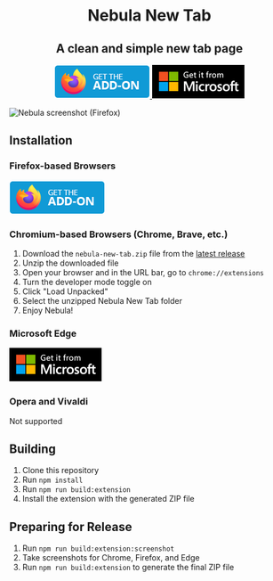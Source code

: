 
<h1 align="center">
    Nebula New Tab
</h1>
<h2 align="center">
    A clean and simple new tab page
</h2>

<p> </p>

<p align="center">
<a href="https://addons.mozilla.org/firefox/addon/nebula-new-tab/" target="_blank">
    <img src="docs/get-addon-firefox.png" title="Get Nebula New Tab on Firefox!" />
</a>
<a href="https://microsoftedge.microsoft.com/addons/detail/iagkoeigpdjjchjinnjjjgkanpcmknhj" target="_blank">
    <img src="docs/get-addon-edge.png" title="Get Nebula New Tab on Microsoft Edge!" />
</a>
</p>

![Nebula screenshot (Firefox)](docs/nebula-new-tab-screenshot-firefox.png)

## Installation
### Firefox-based Browsers
[![Get Nebula New Tab on Firefox](docs/get-addon-firefox.png)](https://addons.mozilla.org/firefox/addon/nebula-new-tab/)

### Chromium-based Browsers (Chrome, Brave, etc.)
1. Download the `nebula-new-tab.zip` file from the [latest release](https://github.com/hkamran80/nebula-new-tab/releases/latest/download/nebula-new-tab.zip)
2. Unzip the downloaded file
3. Open your browser and in the URL bar, go to `chrome://extensions`
4. Turn the developer mode toggle on
5. Click "Load Unpacked"
6. Select the unzipped Nebula New Tab folder
7. Enjoy Nebula!

### Microsoft Edge
[![Get Nebula New Tab on Microsoft Edge](docs/get-addon-edge.png)](https://microsoftedge.microsoft.com/addons/detail/iagkoeigpdjjchjinnjjjgkanpcmknhj)

### Opera and Vivaldi
Not supported

## Building
1. Clone this repository
2. Run `npm install`
3. Run `npm run build:extension`
4. Install the extension with the generated ZIP file

## Preparing for Release
1. Run `npm run build:extension:screenshot`
2. Take screenshots for Chrome, Firefox, and Edge
3. Run `npm run build:extension` to generate the final ZIP file
